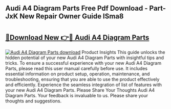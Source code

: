 ## Audi A4 Diagram Parts Free Pdf Download - Part-JxK New Repair Owner Guide ISma8

# <h2><a href="http://dfjm9b.blite.top/?on=Audi+A4+Diagram+Parts">🔗Download New 👉🔴 Audi A4 Diagram Parts</a></h2>

[![Audi A4 Diagram Parts download](https://i.imgur.com/lujVjoI.png)](http://dfjm9b.blite.top/?on=Audi+A4+Diagram+Parts)
Product Insights This guide unlocks the hidden potential of your new Audi A4 Diagram Parts with insightful tips and tricks. To ensure a successful experience with your new Audi A4 Diagram Parts, please read this user manual carefully before use. It includes essential information on product setup, operation, maintenance, and troubleshooting, ensuring that you are able to use the product effectively and efficiently. Experience the seamless integration of list of features with your new Audi A4 Diagram Parts. Please Share Your Thoughts Audi A4 Diagram Parts. Your feedback is invaluable to us. Please share your thoughts and suggestions.
